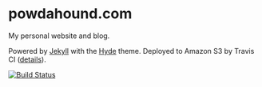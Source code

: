 # powdahound.com

My personal website and blog.

Powered by [Jekyll](http://jekyllrb.com) with the [Hyde](https://github.com/poole/hyde) theme. Deployed to Amazon S3 by Travis CI ([details](http://localhost:4000/2015/01/winter-cleaning/)).

[![Build Status](https://travis-ci.org/powdahound/powdahound.com.svg?branch=master)](https://travis-ci.org/powdahound/powdahound.com)
